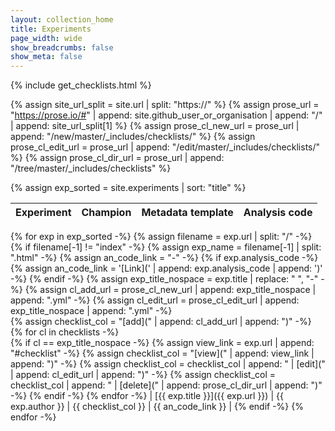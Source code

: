 ```yaml
---
layout: collection_home
title: Experiments
page_width: wide
show_breadcrumbs: false
show_meta: false
---
```


{% include get_checklists.html %}

{% assign site_url_split = site.url | split: "https://" %}
{% assign prose_url = "https://prose.io/#" | append: site.github_user_or_organisation | append: "/" | append: site_url_split[1] %}
{% assign prose_cl_new_url = prose_url | append: "/new/master/_includes/checklists/" %}
{% assign prose_cl_edit_url = prose_url | append: "/edit/master/_includes/checklists/" %}
{% assign prose_cl_dir_url = prose_url | append: "/tree/master/_includes/checklists" %}

{% assign exp_sorted = site.experiments | sort: "title" %}

| Experiment | Champion | Metadata template | Analysis code |
| ---------- | -------- | ----------------- | ------------- |
{% for exp in exp_sorted -%}
    {% assign filename = exp.url | split: "/" -%}
    {% if filename[-1] != "index" -%}
        {% assign exp_name = filename[-1] | split: ".html" -%}
        {% assign an_code_link = "-" -%}
        {% if exp.analysis_code -%}
            {% assign an_code_link = '[Link](' | append: exp.analysis_code | append: ')' -%}
        {% endif -%}
        {% assign exp_title_nospace = exp.title | replace: " ", "-" -%}
        {% assign cl_add_url = prose_cl_new_url | append: exp_title_nospace | append: ".yml" -%}
        {% assign cl_edit_url = prose_cl_edit_url | append: exp_title_nospace | append: ".yml" -%}        
        {% assign checklist_col = "[add](" | append: cl_add_url | append: ")" -%}
        {% for cl in checklists -%}            
            {% if cl == exp_title_nospace -%}
                {% assign view_link = exp.url | append: "#checklist" -%}
                {% assign checklist_col = "[view](" | append: view_link | append: ")" -%}
                {% assign checklist_col = checklist_col | append: " \| [edit](" | append: cl_edit_url | append: ")" -%}
                {% assign checklist_col = checklist_col | append: " \| [delete](" | append: prose_cl_dir_url | append: ")" -%}
            {% endif -%}
        {% endfor -%}
        | [{{ exp.title }}]({{ exp.url }}) | {{ exp.author }} | {{ checklist_col }} | {{ an_code_link }} |
    {% endif -%}
{% endfor -%}

